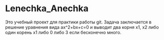 # Lenechka_Anechka
Это учебный проект для практики работы git.
Задача заключается в решение уравнения вида ax^2+bx+c=0 и выводит два корня x1, x2 либо один корень x1 либо 0 либо 3 если бесконечно много.
